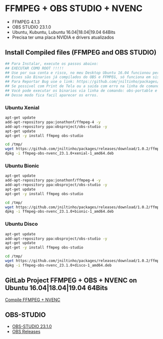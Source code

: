 # FFMPEG + OBS STUDIO + NVENC

 * FFMPEG 4.1.3
 * OBS STUDIO 23.1.0
 * Ubuntu, Kubuntu, Lubuntu 16.04|18.04|19.04 64Bits
 * Precisa ter uma placa NVIDIA e drivers atualizados

## Install Compiled files (FFMPEG and OBS STUDIO)

```bash
## Para Instalar, execute os passos abaixo:
## EXECUTAR COMO ROOT !!!!!
## Use por sua conta e risco, no meu Desktop Ubuntu 16.04 funcionou perfeitamente.
## Esses são Binarios já compilados do OBS e FFMPEG, só funciona em sistemas 64Bits.
## Para Reportar Bug use o link: https://github.com/jniltinho/packages/issues.
## Se possivel com Print de Tela ou a saida com erro na linha de comando.
## Você pode executar os binarios via linha de comando: obs-portable e ffmpeg.
## Desse modo fica facil aparecer os erros.
```

### Ubuntu Xenial

```bash
apt-get update
add-apt-repository ppa:jonathonf/ffmpeg-4 -y
add-apt-repository ppa:obsproject/obs-studio -y
apt-get update
apt-get -y install ffmpeg obs-studio

cd /tmp/
wget https://github.com/jniltinho/packages/releases/download/1.0.2/ffmpeg-obs-nvenc_23.1.0+xenial-1_amd64.deb
dpkg -i ffmpeg-obs-nvenc_23.1.0+xenial-1_amd64.deb
```

### Ubuntu Bionic

```bash
apt-get update
add-apt-repository ppa:jonathonf/ffmpeg-4 -y
add-apt-repository ppa:obsproject/obs-studio -y
apt-get update
apt-get -y install ffmpeg obs-studio

cd /tmp/
wget https://github.com/jniltinho/packages/releases/download/1.0.2/ffmpeg-obs-nvenc_23.1.0+bionic-1_amd64.deb
dpkg -i ffmpeg-obs-nvenc_23.1.0+bionic-1_amd64.deb
```

### Ubuntu Disco

```bash
apt-get update
add-apt-repository ppa:obsproject/obs-studio -y
apt-get update
apt-get -y install ffmpeg obs-studio

cd /tmp/
wget https://github.com/jniltinho/packages/releases/download/1.0.2/ffmpeg-obs-nvenc_23.1.0+disco-1_amd64.deb
dpkg -i ffmpeg-obs-nvenc_23.1.0+disco-1_amd64.deb
```

## GitLab Project FFMPEG + OBS + NVENC on Ubuntu 16.04|18.04|19.04 64Bits

[Compile FFMPEG + NVENC](https://github.com/jniltinho/packages)

## OBS-STUDIO

 * [OBS-STUDIO 23.1.0](https://github.com/jp9000/obs-studio/wiki/Install-Instructions#manually-compiling-on-debian-based-distros)
 * [OBS Releases](https://github.com/jp9000/obs-studio/releases)
